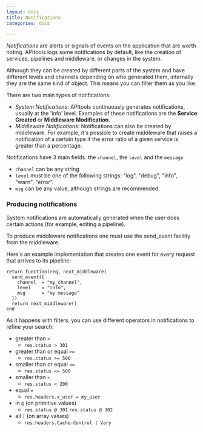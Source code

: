 ```yaml
---
layout: docs
title: Notifications
categories: docs

---
```


*Notifications* are alerts or signals of events on the application that are worth noting. APItools logs some notifications by default, like the creation of services, pipelines and middleware, or changes in the system.

Although they can be created by different parts of the system and have different levels and channels depending on who generated them, internally they are the same kind of object. This means you can filter them as you like.

There are two main types of notifications:

* *System Notifications*: APItools continuously generates notifications, usually at the 'info' level. Examples of these notifications are the **Service Created** or **Middleware
Modification**.
* *Middleware Notifications*: Notifications can also be created by middleware. For example, it's possible to create middleware that raises a notification of a certain type if the error ratio of a given service is greater than a percentage.

Notifications have 3 main fields: the `channel`, the `level` and the `message`.

* `channel` can be any string
* `level` must be one of the following strings: "log", "debug", "info", "warn", "error".
* `msg` can be any value, although strings are recommended.

### Producing notifications

System notifications are automatically generated when the user does certain actions (for example, editing a pipeline).

To produce middleware notifications one must use the send_event facility from the middleware.

Here's an example implementation that creates one event for every request that
arrives to its pipeline:

    return function(req, next_middleware)
      send_event({
        channel  = "my_channel",
        level    = "info",
        msg      = "my message"
      })
      return next_middleware()
    end

As it happens with filters, you can use different operators in notifications to refine your search:

* greater than `>`
  * `res.status > 301`
* greater than or equal `>=`
  * `res.status >= 500`
* smaller than or equal `<=`
  * `res.status <= 500`
* smaller than `<`
  * `res.status < 200`
* equal `=`
  * `res.headers.x_user = my_user`
* in `@` (on primitive values)
  * `res.status @ 301` `res.status @ 302`
* all `|` (on array values)
  * `res.headers.Cache-Control | Vary`
